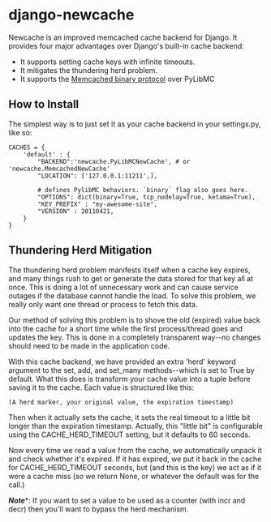 django-newcache
===============

Newcache is an improved memcached cache backend for Django. It provides four
major advantages over Django's built-in cache backend:

 * It supports setting cache keys with infinite timeouts.
 * It mitigates the thundering herd problem.
 * It supports the [Memcached binary protocol](https://code.google.com/p/memcached/wiki/MemcacheBinaryProtocol) over PyLibMC

How to Install
--------------

The simplest way is to just set it as your cache backend in your settings.py, 
like so:

    CACHES = {
        'default' : {
            "BACKEND":'newcache.PyLibMCNewCache', # or 'newcache.MemcachedNewCache'
            "LOCATION": ['127.0.0.1:11211',],
            
            # defines PylibMC behaviors. `binary` flag also goes here.
            "OPTIONS": dict(binary=True, tcp_nodelay=True, ketama=True),
            "KEY_PREFIX" : "my-awesome-site",
            "VERSION" : 20110421,
        }
    }

Thundering Herd Mitigation
--------------------------

The thundering herd problem manifests itself when a cache key expires, and many
things rush to get or generate the data stored for that key all at once.  This 
is doing a lot of unnecessary work and can cause service outages if the
database cannot handle the load.  To solve this problem, we really only want 
one thread or process to fetch this data.

Our method of solving this problem is to shove the old (expired) value back 
into the cache for a short time while the first process/thread goes and updates
the key.  This is done in a completely transparent way--no changes should need
to be made in the application code.

With this cache backend, we have provided an extra 'herd' keyword argument to 
the set, add, and set_many methods--which is set to True by default. What this 
does is transform your cache value into a tuple before saving it to the cache. 
Each value is structured like this:

    (A herd marker, your original value, the expiration timestamp)

Then when it actually sets the cache, it sets the real timeout to a little bit
longer than the expiration timestamp. Actually, this "little bit" is 
configurable using the CACHE_HERD_TIMEOUT setting, but it defaults to 60 
seconds.

Now every time we read a value from the cache, we automatically unpack it and 
check whether it's expired.  If it has expired, we put it back in the cache for 
CACHE_HERD_TIMEOUT seconds, but (and this is the key) we act as if it were a 
cache miss (so we return None, or whatever the default was for the call.)

***Note****: If you want to set a value to be used as a counter (with incr and
decr) then you'll want to bypass the herd mechanism.